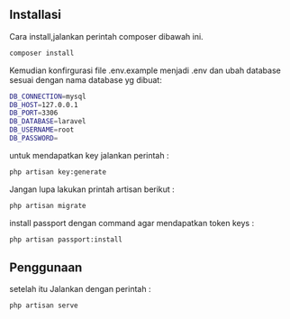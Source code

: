 <h2>Installasi </h2>

<p>Cara install,jalankan perintah composer dibawah ini.</p>


```sh
composer install
```


Kemudian konfirgurasi file .env.example menjadi .env dan ubah database sesuai dengan nama database yg dibuat:

```sh
DB_CONNECTION=mysql
DB_HOST=127.0.0.1
DB_PORT=3306
DB_DATABASE=laravel
DB_USERNAME=root
DB_PASSWORD=

```
untuk mendapatkan key jalankan perintah :
```sh
php artisan key:generate
```



Jangan lupa lakukan printah artisan berikut :

```sh
php artisan migrate
```

install passport dengan command agar mendapatkan token keys :

```sh
php artisan passport:install
```

<h2>Penggunaan </h2
    <p>
setelah itu Jalankan dengan perintah :
</p>

```sh
php artisan serve
```
